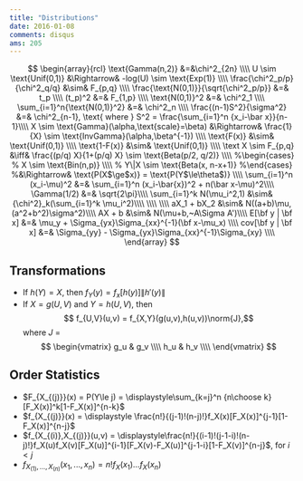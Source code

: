 ```yaml
---
title: "Distributions"
date: 2016-01-08
comments: disqus 
ams: 205
---
```


$$
\begin{array}{rcl}
  \text{Gamma(n,2)} &=&\chi^2_{2n} \\\\
  U \sim \text{Unif(0,1)} &\Rightarrow& -log(U) \sim \text{Exp(1)} \\\\
  \frac{\chi^2_p/p}{\chi^2_q/q} &\sim& F_{p,q} \\\\
  \frac{\text{N(0,1)}}{\sqrt{\chi^2_p/p}} &=& t_p \\\\
  (t_p)^2 &=& F_{1,p} \\\\
  \text{N(0,1)}^2 &=& \chi^2_1 \\\\
  \sum_{i=1}^n{\text{N(0,1)}^2} &=& \chi^2_n \\\\
  \frac{(n-1)S^2}{\sigma^2} &=& \chi^2_{n-1}, 
  \text{ where } S^2 = \frac{\sum_{i=1}^n {x_i-\bar x}}{n-1}\\\\
  X \sim \text{Gamma}(\alpha,\text{scale}=\beta) &\Rightarrow& \frac{1}{X} \sim \text{InvGamma}(\alpha,\beta^{-1}) \\\\
  \text{F(x)}   &\sim& \text{Unif(0,1)} \\\\
  \text{1-F(x)} &\sim& \text{Unif(0,1)} \\\\
  \text X \sim F_{p,q} &\iff& \frac{(p/q) X}{1+(p/q) X} \sim \text{Beta(p/2, q/2)} \\\\
  %\begin{cases}
  %    X   \sim \text{Bin(n,p)} \\\\
  %    Y\|X \sim \text{Beta(x, n-x+1)}
  %\end{cases}
  %&\Rightarrow& \text{P(X$\ge$x)} = \text{P(Y$\le\theta$)} \\\\
  \sum_{i=1}^n (x_i-\mu)^2 &=& \sum_{i=1}^n (x_i-\bar{x})^2 + n(\bar x-\mu)^2\\\\
  \Gamma(1/2) &=& \sqrt{2\pi}\\\\
  \sum_{i=1}^k N(\mu_i^2,1) &\sim& {\chi^2}_k(\sum_{i=1}^k \mu_i^2)\\\\
  \\\\
  \\\\
  aX_1 + bX_2 &\sim& N((a+b)\mu,(a^2+b^2)\sigma^2)\\\\
  AX + b &\sim& N(\mu+b,~A\Sigma A')\\\\
  E[\bf y | \bf x] &=& \mu_y + \Sigma_{yx}\Sigma_{xx}^{-1}(\bf x-\mu_x) \\\\
  cov[\bf y | \bf x] &=&  \Sigma_{yy} - \Sigma_{yx}\Sigma_{xx}^{-1}\Sigma_{xy} \\\\
\end{array}
$$


## Transformations

- If $h(Y) = X$, then $f_Y(y) = f_x[ h(y) ] \|h'(y)\|$
- If $X = g(U,V)$ and $Y = h(U,V)$, then 
$$ f_{U,V}(u,v) = f_{X,Y}(g(u,v),h(u,v))\norm{J},$$
where $J$ = 
$$
\begin{vmatrix}
  g_u & g_v \\\\
  h_u & h_v \\\\
\end{vmatrix}
$$

## Order Statistics

- $F_{X_{(j)}}(x) = P(Y\le j) = \displaystyle\sum_{k=j}^n {n\choose k}[F_X(x)]^k[1-F_X(x)]^{n-k}$
- $f_{X_{(j)}}(x) = \displaystyle \frac{n!}{(j-1)!(n-j)!}f_X(x)[F_X(x)]^{j-1}[1-F_X(x)]^{n-j}$
- $f_{X_{(i)},X_{(j)}}(u,v) = \displaystyle\frac{n!}{(i-1)!(j-1-i)!(n-j)!}f_X(u)f_X(v)[F_X(u)]^{i-1}[F_X(v)-F_X(u)]^{j-1-i}[1-F_X(v)]^{n-j}$, for $i \lt j$
- $f_{ X_{(1)} ,..., X_{(n)} } (x_1,...,x_n) = n! f_X(x_1) ... f_X(x_n)$
